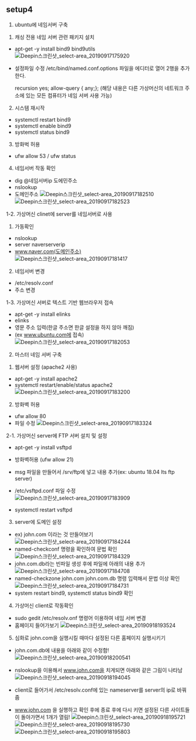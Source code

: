 ## setup4

1. ubuntu에 네임서버 구축

1) 캐싱 전용 네임 서버 관련 패키지 설치

  - apt-get -y install bind9 bind9utils
  ![Deepin스크린샷_select-area_20190917175920](https://i.imgur.com/KJJKeS7.png)

  - 설정파일 수정
  /etc/bind/named.conf.options 파일을 에디터로 열어 2행을 추가한다.

    recursion yes;
    allow-query { any;};
    (해당 내용은 다른 가상머신의 네트워크 주소에 있는 모든 컴퓨터가 네임 서버 사용 가능)

2) 시스템 재시작
  - systemctl restart bind9
  - systemctl enable bind9
  - systemctl status bind9

3) 방화벅 허용
  - ufw allow 53 / ufw status

4) 네임서버 작동 확인
  - dig @네임서버ip 도에민주소
  - nslookup
  - 도메인주소
![Deepin스크린샷_select-area_20190917182510](https://i.imgur.com/QhodOLJ.png)
![Deepin스크린샷_select-area_20190917182523](https://i.imgur.com/gHJZXNf.png)

1-2. 가상머신 clinet에 server를 네임서버로 사용
1) 가동확인
  - nslookup
  - server naverserverip
  - www.naver.com(도메인주소)
![Deepin스크린샷_select-area_20190917181417](https://i.imgur.com/MgZ0puw.png)
2) 네임서버 변경
  - /etc/resolv.conf
  - 주소 변경

1-3. 가상머신 서버로 텍스트 기반 웹브라우저 접속
  - apt-get -y install elinks
  - elinks
  - 영문 주소 입력(한글 주소면 한글 설정을 하지 않아 깨짐)
  - (ex www.ubuntu.com에 접속)
![Deepin스크린샷_select-area_20190917182053](https://i.imgur.com/yzUjMfQ.png)

2. 마스터 네임 서버 구축
  1) 웹서버 설정 (apache2 사용)
  - apt-get -y install apache2
  - systemctl restart/enable/status apache2
  ![Deepin스크린샷_select-area_20190917183200](https://i.imgur.com/uK7uGw7.png)
  2) 방화벽 허용
  - ufw allow 80
  - 파일 수정
  ![Deepin스크린샷_select-area_20190917183324](https://i.imgur.com/xAdz0LH.png)

2-1. 가상머신 server에 FTP 서버 설치 및 설정
  - apt-get -y install vsftpd
  - 방화벽허용 (ufw allow 21)
  - msg 파일을 만들어서 /srv/ftp에 넣고 내용 추가(ex: ubuntu 18.04 lts ftp server)
  - /etc/vsftpd.conf 파일 수정
  ![Deepin스크린샷_select-area_20190917183909](https://i.imgur.com/ru7lb3T.png)

  - systemctl restart vsftpd

3. server에 도메인 설정
  - ex) john.com 이라는 것 만들어보기
  ![Deepin스크린샷_select-area_20190917184244](https://i.imgur.com/LMOCq1O.png)
  - named-checkconf 명령을 확인하여 문법 확인
  ![Deepin스크린샷_select-area_20190917184329](https://i.imgur.com/iqr808J.png)
  - john.com.db라는 빈파일 생성 후에 파일에 아래의 내용 추가
  ![Deepin스크린샷_select-area_20190917184708](https://i.imgur.com/mwmutKs.png)
  - named-checkzone john.com john.com.db 명령 입력해서 문법 이상 확인
  ![Deepin스크린샷_select-area_20190917184731](https://i.imgur.com/S6v63v7.png)
  - system restart bind9, systemctl status bind9 확인

4. 가상머신 client로 작동확인

  - sudo gedit /etc/resolv.onf 명령어 이용하여 네임 서버 변경
  - 홈페이지 들어가보기
![Deepin스크린샷_select-area_20190918193524](https://i.imgur.com/AfzXaBK.png)

5. 심화로 john.com을 실행시킬 때마다 설정된 다른 홈페이지 실행시키기
  - john.com.db에 내용을 아래와 같이 수정함!
![Deepin스크린샷_select-area_20190918200541](https://i.imgur.com/Pr0tJKX.png)
  - nslookup을 이용해서 www.john.com을 치게되면 아래와 같은 그림이 나타남
![Deepin스크린샷_select-area_20190918194045](https://i.imgur.com/Jelzveq.png)

  - client로 들어가서 /etc/resolv.conf에 있는 nameserver를 server의 ip로 바꿔줌
  - www.john.com 을 실행하고 확인 후에 종료 후에 다시 키면 설정된 다른 사이트들이 돌아가면서 1개가 열림!
![Deepin스크린샷_select-area_20190918195721](https://i.imgur.com/05FXy6y.png)
![Deepin스크린샷_select-area_20190918195730](https://i.imgur.com/cifNp1O.png)
![Deepin스크린샷_select-area_20190918195803](https://i.imgur.com/6hxB0zk.png)
